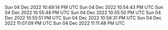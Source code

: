 Sun 04 Dec 2022 10:49:14 PM UTC
Sun 04 Dec 2022 10:54:43 PM UTC
Sun 04 Dec 2022 10:55:48 PM UTC
Sun 04 Dec 2022 10:55:50 PM UTC
Sun 04 Dec 2022 10:55:51 PM UTC
Sun 04 Dec 2022 10:58:31 PM UTC
Sun 04 Dec 2022 11:07:09 PM UTC
Sun 04 Dec 2022 11:11:48 PM UTC

